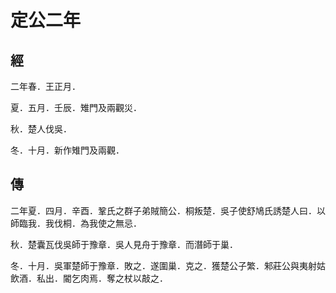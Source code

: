 # 定公二年
## 經

二年春．王正月．

夏．五月．壬辰．雉門及兩觀災．

秋．楚人伐吳．

冬．十月．新作雉門及兩觀．

## 傳

二年夏．四月．辛酉．鞏氏之群子弟賊簡公．桐叛楚．吳子使舒鳩氏誘楚人曰．以師臨我．我伐桐．為我使之無忌．

秋．楚囊瓦伐吳師于豫章．吳人見舟于豫章．而潛師于巢．

冬．十月．吳軍楚師于豫章．敗之．遂圍巢．克之．獲楚公子繁．邾莊公與夷射姑飲酒．私出．閽乞肉焉．奪之杖以敲之．

